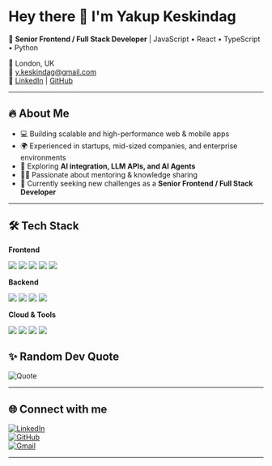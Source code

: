 # Hey there 👋 I'm Yakup Keskindag  

🚀 **Senior Frontend / Full Stack Developer** | JavaScript • React • TypeScript • Python  

📍 London, UK  
📧 [y.keskindag@gmail.com](mailto:y.keskindag@gmail.com)  
🔗 [LinkedIn](https://linkedin.com/in/yakupme) | [GitHub](https://github.com/yakupme)  

---

## 🔥 About Me  
- 💻 Building scalable and high-performance web & mobile apps  
- 🌍 Experienced in startups, mid-sized companies, and enterprise environments  
- 🤖 Exploring **AI integration, LLM APIs, and AI Agents**  
- 🧑‍🏫 Passionate about mentoring & knowledge sharing  
- 🎯 Currently seeking new challenges as a **Senior Frontend / Full Stack Developer**  

---

## 🛠️ Tech Stack  

**Frontend**  
<p align="left">
  <img src="https://img.shields.io/badge/React-20232A?style=for-the-badge&logo=react&logoColor=61DAFB" />
  <img src="https://img.shields.io/badge/TypeScript-007ACC?style=for-the-badge&logo=typescript&logoColor=white" />
  <img src="https://img.shields.io/badge/JavaScript-323330?style=for-the-badge&logo=javascript&logoColor=F7DF1E" />
  <img src="https://img.shields.io/badge/Next.js-000000?style=for-the-badge&logo=nextdotjs&logoColor=white" />
  <img src="https://img.shields.io/badge/Tailwind-06B6D4?style=for-the-badge&logo=tailwindcss&logoColor=white" />
</p>

**Backend**  
<p align="left">
  <img src="https://img.shields.io/badge/Python-3670A0?style=for-the-badge&logo=python&logoColor=ffdd54" />
  <img src="https://img.shields.io/badge/FastAPI-009688?style=for-the-badge&logo=fastapi&logoColor=white" />
  <img src="https://img.shields.io/badge/SQL-003B57?style=for-the-badge&logo=postgresql&logoColor=white" />
  <img src="https://img.shields.io/badge/Node.js-43853D?style=for-the-badge&logo=node.js&logoColor=white" />
</p>

**Cloud & Tools**  
<p align="left">
  <img src="https://img.shields.io/badge/AWS-232F3E?style=for-the-badge&logo=amazonaws&logoColor=white" />
  <img src="https://img.shields.io/badge/GitHub%20Actions-2088FF?style=for-the-badge&logo=githubactions&logoColor=white" />
  <img src="https://img.shields.io/badge/Jenkins-D24939?style=for-the-badge&logo=jenkins&logoColor=white" />
  <img src="https://img.shields.io/badge/Bitbucket-0052CC?style=for-the-badge&logo=bitbucket&logoColor=white" />
</p>  

## ✨ Random Dev Quote  

![Quote](https://quotes-github-readme.vercel.app/api?type=horizontal&theme=radical)  

---

## 🌐 Connect with me  
[![LinkedIn](https://img.shields.io/badge/LinkedIn-blue?style=for-the-badge&logo=linkedin)](https://linkedin.com/in/yakupme)  
[![GitHub](https://img.shields.io/badge/GitHub-000?style=for-the-badge&logo=github)](https://github.com/yakupme)  
[![Gmail](https://img.shields.io/badge/Gmail-D14836?style=for-the-badge&logo=gmail&logoColor=white)](mailto:y.keskindag@gmail.com)  

---
